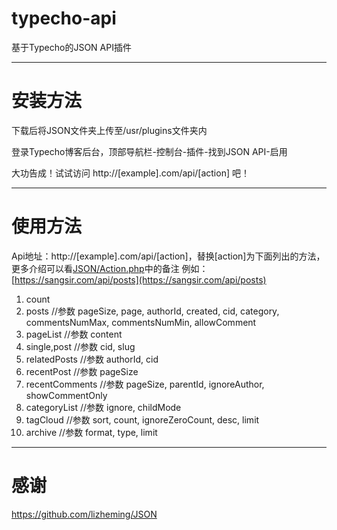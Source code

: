 # typecho-api
基于Typecho的JSON API插件

---
# 安装方法

下载后将JSON文件夹上传至/usr/plugins文件夹内

登录Typecho博客后台，顶部导航栏-控制台-插件-找到JSON API-启用

大功告成！试试访问 http://[example].com/api/[action] 吧！

---
# 使用方法

Api地址：http://[example].com/api/[action]，替换[action]为下面列出的方法，更多介绍可以看[JSON/Action.php](https://github.com/szj1006/typecho-api/blob/master/JSON/Action.php)中的备注
例如：[https://sangsir.com/api/posts](https://sangsir.com/api/posts)

1. count
2. posts //参数 pageSize, page, authorId, created, cid, category, commentsNumMax, commentsNumMin, allowComment
3. pageList //参数 content
4. single,post //参数 cid, slug
5. relatedPosts //参数 authorId, cid
6. recentPost //参数 pageSize
7. recentComments //参数 pageSize, parentId, ignoreAuthor, showCommentOnly
8. categoryList //参数 ignore, childMode
9. tagCloud //参数 sort, count, ignoreZeroCount, desc, limit
10. archive //参数 format, type, limit

---
# 感谢

https://github.com/lizheming/JSON
